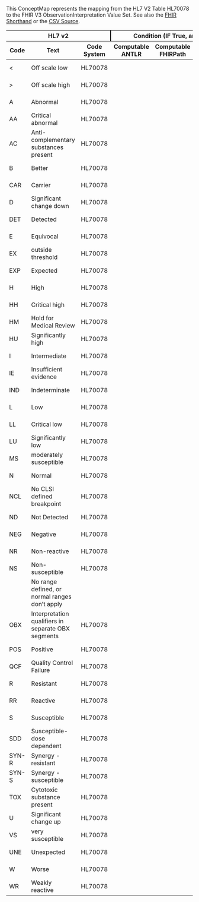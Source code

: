 
This ConceptMap represents the mapping from the HL7 V2 Table HL70078 to the FHIR V3 ObservationInterpretation Value Set. See also the <a href='https://github.com/HL7/v2-to-fhir/blob/master/input/fsh/Table HL70078 to V3 ObservationInterpretation.fsh'>FHIR Shorthand</a> or the <a href='https://github.com/HL7/v2-to-fhir/blob/master/mappings/codesystems/HL7 Concept Map_ InterpretationCodes - Sheet1.csv'>CSV Source</a>.
<table class='grid'><thead>
<tr><th colspan='3' style='border-right: 2px solid black;'>HL7 v2</th><th colspan='3' style='border-right: 2px solid black;'>Condition (IF True, args)</th><th colspan='4'>HL7 FHIR</th><th rowspan='2'>Comments</th></tr>
<tr><th>Code</th><th>Text</th><th>Code System</th><th>Computable ANTLR</th><th>Computable FHIRPath</th><th>Narrative</th><th>Code</th><th>Proposed Extension</th><th>Display</th><th>Code System</th></tr></thead>
<tbody>
<tr><td>&lt; </td><td>Off scale low</td><td style='border-right: 2px'>HL70078</td><td style='border-right: 2px'></td><td style='border-right: 2px'></td><td style='border-right: 2px'></td><td>&lt;</td><td style='border-right: 2px'></td><td>Off scale low</td><td><a href='https://hl7.org/fhir/R4/v3/ObservationInterpretation/cs.html'>http://terminology.hl7.org/CodeSystem/v3-ObservationInterpretation</a></td><td style='border-right: 2px'></td></tr>
<tr><td>&gt; </td><td>Off scale high</td><td style='border-right: 2px'>HL70078</td><td style='border-right: 2px'></td><td style='border-right: 2px'></td><td style='border-right: 2px'></td><td>&gt;</td><td style='border-right: 2px'></td><td>Off scale high</td><td><a href='https://hl7.org/fhir/R4/v3/ObservationInterpretation/cs.html'>http://terminology.hl7.org/CodeSystem/v3-ObservationInterpretation</a></td><td style='border-right: 2px'></td></tr>
<tr><td>A</td><td>Abnormal</td><td style='border-right: 2px'>HL70078</td><td style='border-right: 2px'></td><td style='border-right: 2px'></td><td style='border-right: 2px'></td><td>A</td><td style='border-right: 2px'></td><td>Abnormal</td><td><a href='https://hl7.org/fhir/R4/v3/ObservationInterpretation/cs.html'>http://terminology.hl7.org/CodeSystem/v3-ObservationInterpretation</a></td><td style='border-right: 2px'></td></tr>
<tr><td>AA</td><td>Critical abnormal</td><td style='border-right: 2px'>HL70078</td><td style='border-right: 2px'></td><td style='border-right: 2px'></td><td style='border-right: 2px'></td><td>AA</td><td style='border-right: 2px'></td><td>Critical abnormal</td><td><a href='https://hl7.org/fhir/R4/v3/ObservationInterpretation/cs.html'>http://terminology.hl7.org/CodeSystem/v3-ObservationInterpretation</a></td><td style='border-right: 2px'></td></tr>
<tr><td>AC</td><td>Anti-complementary substances present</td><td style='border-right: 2px'>HL70078</td><td style='border-right: 2px'></td><td style='border-right: 2px'></td><td style='border-right: 2px'></td><td style='border-right: 2px'></td><td style='border-right: 2px'></td><td style='border-right: 2px'></td><td style='border-right: 2px'></td><td style='border-right: 2px'></td></tr>
<tr><td>B</td><td>Better</td><td style='border-right: 2px'>HL70078</td><td style='border-right: 2px'></td><td style='border-right: 2px'></td><td style='border-right: 2px'></td><td>B</td><td style='border-right: 2px'></td><td>Better</td><td><a href='https://hl7.org/fhir/R4/v3/ObservationInterpretation/cs.html'>http://terminology.hl7.org/CodeSystem/v3-ObservationInterpretation</a></td><td style='border-right: 2px'></td></tr>
<tr><td>CAR</td><td>Carrier</td><td style='border-right: 2px'>HL70078</td><td style='border-right: 2px'></td><td style='border-right: 2px'></td><td style='border-right: 2px'></td><td>CAR</td><td style='border-right: 2px'></td><td>Carrier</td><td><a href='https://hl7.org/fhir/R4/v3/ObservationInterpretation/cs.html'>http://terminology.hl7.org/CodeSystem/v3-ObservationInterpretation</a></td><td style='border-right: 2px'></td></tr>
<tr><td>D</td><td>Significant change down</td><td style='border-right: 2px'>HL70078</td><td style='border-right: 2px'></td><td style='border-right: 2px'></td><td style='border-right: 2px'></td><td>D</td><td style='border-right: 2px'></td><td>Significant change down</td><td><a href='https://hl7.org/fhir/R4/v3/ObservationInterpretation/cs.html'>http://terminology.hl7.org/CodeSystem/v3-ObservationInterpretation</a></td><td style='border-right: 2px'></td></tr>
<tr><td>DET</td><td>Detected</td><td style='border-right: 2px'>HL70078</td><td style='border-right: 2px'></td><td style='border-right: 2px'></td><td style='border-right: 2px'></td><td>DET</td><td style='border-right: 2px'></td><td>Detected</td><td><a href='https://hl7.org/fhir/R4/v3/ObservationInterpretation/cs.html'>http://terminology.hl7.org/CodeSystem/v3-ObservationInterpretation</a></td><td style='border-right: 2px'></td></tr>
<tr><td>E</td><td>Equivocal</td><td style='border-right: 2px'>HL70078</td><td style='border-right: 2px'></td><td style='border-right: 2px'></td><td style='border-right: 2px'></td><td>E</td><td style='border-right: 2px'></td><td>Equivocal</td><td><a href='https://hl7.org/fhir/R4/v3/ObservationInterpretation/cs.html'>http://terminology.hl7.org/CodeSystem/v3-ObservationInterpretation</a></td><td style='border-right: 2px'></td></tr>
<tr><td>EX</td><td>outside threshold</td><td style='border-right: 2px'>HL70078</td><td style='border-right: 2px'></td><td style='border-right: 2px'></td><td style='border-right: 2px'></td><td>EX</td><td style='border-right: 2px'></td><td>outside threshold</td><td><a href='https://hl7.org/fhir/R4/v3/ObservationInterpretation/cs.html'>http://terminology.hl7.org/CodeSystem/v3-ObservationInterpretation</a></td><td style='border-right: 2px'></td></tr>
<tr><td>EXP</td><td>Expected</td><td style='border-right: 2px'>HL70078</td><td style='border-right: 2px'></td><td style='border-right: 2px'></td><td style='border-right: 2px'></td><td>EXP</td><td style='border-right: 2px'></td><td>Expected</td><td><a href='https://hl7.org/fhir/R4/v3/ObservationInterpretation/cs.html'>http://terminology.hl7.org/CodeSystem/v3-ObservationInterpretation</a></td><td style='border-right: 2px'></td></tr>
<tr><td>H</td><td>High</td><td style='border-right: 2px'>HL70078</td><td style='border-right: 2px'></td><td style='border-right: 2px'></td><td style='border-right: 2px'></td><td>H</td><td style='border-right: 2px'></td><td>High</td><td><a href='https://hl7.org/fhir/R4/v3/ObservationInterpretation/cs.html'>http://terminology.hl7.org/CodeSystem/v3-ObservationInterpretation</a></td><td style='border-right: 2px'></td></tr>
<tr><td>HH</td><td>Critical high</td><td style='border-right: 2px'>HL70078</td><td style='border-right: 2px'></td><td style='border-right: 2px'></td><td style='border-right: 2px'></td><td>HH</td><td style='border-right: 2px'></td><td>Critical high</td><td><a href='https://hl7.org/fhir/R4/v3/ObservationInterpretation/cs.html'>http://terminology.hl7.org/CodeSystem/v3-ObservationInterpretation</a></td><td style='border-right: 2px'></td></tr>
<tr><td>HM</td><td>Hold for Medical Review</td><td style='border-right: 2px'>HL70078</td><td style='border-right: 2px'></td><td style='border-right: 2px'></td><td style='border-right: 2px'></td><td style='border-right: 2px'></td><td style='border-right: 2px'></td><td style='border-right: 2px'></td><td style='border-right: 2px'></td><td style='border-right: 2px'></td></tr>
<tr><td>HU</td><td>Significantly high</td><td style='border-right: 2px'>HL70078</td><td style='border-right: 2px'></td><td style='border-right: 2px'></td><td style='border-right: 2px'></td><td>HU</td><td style='border-right: 2px'></td><td>Significantly high</td><td><a href='https://hl7.org/fhir/R4/v3/ObservationInterpretation/cs.html'>http://terminology.hl7.org/CodeSystem/v3-ObservationInterpretation</a></td><td style='border-right: 2px'></td></tr>
<tr><td>I</td><td>Intermediate</td><td style='border-right: 2px'>HL70078</td><td style='border-right: 2px'></td><td style='border-right: 2px'></td><td style='border-right: 2px'></td><td>I</td><td style='border-right: 2px'></td><td>Intermediate</td><td><a href='https://hl7.org/fhir/R4/v3/ObservationInterpretation/cs.html'>http://terminology.hl7.org/CodeSystem/v3-ObservationInterpretation</a></td><td style='border-right: 2px'></td></tr>
<tr><td>IE</td><td>Insufficient evidence</td><td style='border-right: 2px'>HL70078</td><td style='border-right: 2px'></td><td style='border-right: 2px'></td><td style='border-right: 2px'></td><td>IE</td><td style='border-right: 2px'></td><td>Insufficient evidence</td><td><a href='https://hl7.org/fhir/R4/v3/ObservationInterpretation/cs.html'>http://terminology.hl7.org/CodeSystem/v3-ObservationInterpretation</a></td><td style='border-right: 2px'></td></tr>
<tr><td>IND</td><td>Indeterminate</td><td style='border-right: 2px'>HL70078</td><td style='border-right: 2px'></td><td style='border-right: 2px'></td><td style='border-right: 2px'></td><td>IND</td><td style='border-right: 2px'></td><td>Indeterminate</td><td><a href='https://hl7.org/fhir/R4/v3/ObservationInterpretation/cs.html'>http://terminology.hl7.org/CodeSystem/v3-ObservationInterpretation</a></td><td style='border-right: 2px'></td></tr>
<tr><td>L</td><td>Low</td><td style='border-right: 2px'>HL70078</td><td style='border-right: 2px'></td><td style='border-right: 2px'></td><td style='border-right: 2px'></td><td>L</td><td style='border-right: 2px'></td><td>Low</td><td><a href='https://hl7.org/fhir/R4/v3/ObservationInterpretation/cs.html'>http://terminology.hl7.org/CodeSystem/v3-ObservationInterpretation</a></td><td style='border-right: 2px'></td></tr>
<tr><td>LL</td><td>Critical low</td><td style='border-right: 2px'>HL70078</td><td style='border-right: 2px'></td><td style='border-right: 2px'></td><td style='border-right: 2px'></td><td>LL</td><td style='border-right: 2px'></td><td>Critical low</td><td><a href='https://hl7.org/fhir/R4/v3/ObservationInterpretation/cs.html'>http://terminology.hl7.org/CodeSystem/v3-ObservationInterpretation</a></td><td style='border-right: 2px'></td></tr>
<tr><td>LU</td><td>Significantly low</td><td style='border-right: 2px'>HL70078</td><td style='border-right: 2px'></td><td style='border-right: 2px'></td><td style='border-right: 2px'></td><td>LU</td><td style='border-right: 2px'></td><td>Significantly low</td><td><a href='https://hl7.org/fhir/R4/v3/ObservationInterpretation/cs.html'>http://terminology.hl7.org/CodeSystem/v3-ObservationInterpretation</a></td><td style='border-right: 2px'></td></tr>
<tr><td>MS</td><td>moderately susceptible</td><td style='border-right: 2px'>HL70078</td><td style='border-right: 2px'></td><td style='border-right: 2px'></td><td style='border-right: 2px'></td><td>MS</td><td style='border-right: 2px'></td><td>Moderately susceptible.</td><td><a href='https://hl7.org/fhir/R4/v3/ObservationInterpretation/cs.html'>http://terminology.hl7.org/CodeSystem/v3-ObservationInterpretation</a></td><td style='border-right: 2px'></td></tr>
<tr><td>N</td><td>Normal</td><td style='border-right: 2px'>HL70078</td><td style='border-right: 2px'></td><td style='border-right: 2px'></td><td style='border-right: 2px'></td><td>N</td><td style='border-right: 2px'></td><td>Normal</td><td><a href='https://hl7.org/fhir/R4/v3/ObservationInterpretation/cs.html'>http://terminology.hl7.org/CodeSystem/v3-ObservationInterpretation</a></td><td style='border-right: 2px'></td></tr>
<tr><td>NCL</td><td>No CLSI defined breakpoint</td><td style='border-right: 2px'>HL70078</td><td style='border-right: 2px'></td><td style='border-right: 2px'></td><td style='border-right: 2px'></td><td>NCL</td><td style='border-right: 2px'></td><td>No CLSI defined breakpoint</td><td><a href='https://hl7.org/fhir/R4/v3/ObservationInterpretation/cs.html'>http://terminology.hl7.org/CodeSystem/v3-ObservationInterpretation</a></td><td style='border-right: 2px'></td></tr>
<tr><td>ND</td><td>Not Detected</td><td style='border-right: 2px'>HL70078</td><td style='border-right: 2px'></td><td style='border-right: 2px'></td><td style='border-right: 2px'></td><td>ND</td><td style='border-right: 2px'></td><td>Not detected</td><td><a href='https://hl7.org/fhir/R4/v3/ObservationInterpretation/cs.html'>http://terminology.hl7.org/CodeSystem/v3-ObservationInterpretation</a></td><td style='border-right: 2px'></td></tr>
<tr><td>NEG</td><td>Negative</td><td style='border-right: 2px'>HL70078</td><td style='border-right: 2px'></td><td style='border-right: 2px'></td><td style='border-right: 2px'></td><td>NEG</td><td style='border-right: 2px'></td><td>Negative</td><td><a href='https://hl7.org/fhir/R4/v3/ObservationInterpretation/cs.html'>http://terminology.hl7.org/CodeSystem/v3-ObservationInterpretation</a></td><td style='border-right: 2px'></td></tr>
<tr><td>NR</td><td>Non-reactive</td><td style='border-right: 2px'>HL70078</td><td style='border-right: 2px'></td><td style='border-right: 2px'></td><td style='border-right: 2px'></td><td>NR</td><td style='border-right: 2px'></td><td>Non-reactive</td><td><a href='https://hl7.org/fhir/R4/v3/ObservationInterpretation/cs.html'>http://terminology.hl7.org/CodeSystem/v3-ObservationInterpretation</a></td><td style='border-right: 2px'></td></tr>
<tr><td>NS</td><td>Non-susceptible</td><td style='border-right: 2px'>HL70078</td><td style='border-right: 2px'></td><td style='border-right: 2px'></td><td style='border-right: 2px'></td><td>NS</td><td style='border-right: 2px'></td><td>Non-susceptible</td><td><a href='https://hl7.org/fhir/R4/v3/ObservationInterpretation/cs.html'>http://terminology.hl7.org/CodeSystem/v3-ObservationInterpretation</a></td><td style='border-right: 2px'></td></tr>
<tr><td style='border-right: 2px'></td><td>No range defined, or normal ranges don’t apply</td><td style='border-right: 2px'></td><td style='border-right: 2px'></td><td style='border-right: 2px'></td><td style='border-right: 2px'></td><td style='border-right: 2px'></td><td style='border-right: 2px'></td><td style='border-right: 2px'></td><td style='border-right: 2px'></td><td style='border-right: 2px'></td></tr>
<tr><td>OBX</td><td>Interpretation qualifiers in separate OBX segments</td><td style='border-right: 2px'>HL70078</td><td style='border-right: 2px'></td><td style='border-right: 2px'></td><td style='border-right: 2px'></td><td style='border-right: 2px'></td><td style='border-right: 2px'></td><td style='border-right: 2px'></td><td style='border-right: 2px'></td><td style='border-right: 2px'></td></tr>
<tr><td>POS</td><td>Positive</td><td style='border-right: 2px'>HL70078</td><td style='border-right: 2px'></td><td style='border-right: 2px'></td><td style='border-right: 2px'></td><td>POS</td><td style='border-right: 2px'></td><td>Positive</td><td><a href='https://hl7.org/fhir/R4/v3/ObservationInterpretation/cs.html'>http://terminology.hl7.org/CodeSystem/v3-ObservationInterpretation</a></td><td style='border-right: 2px'></td></tr>
<tr><td>QCF</td><td>Quality Control Failure</td><td style='border-right: 2px'>HL70078</td><td style='border-right: 2px'></td><td style='border-right: 2px'></td><td style='border-right: 2px'></td><td style='border-right: 2px'></td><td style='border-right: 2px'></td><td style='border-right: 2px'></td><td style='border-right: 2px'></td><td style='border-right: 2px'></td></tr>
<tr><td>R</td><td>Resistant</td><td style='border-right: 2px'>HL70078</td><td style='border-right: 2px'></td><td style='border-right: 2px'></td><td style='border-right: 2px'></td><td>R</td><td style='border-right: 2px'></td><td>Resistant</td><td><a href='https://hl7.org/fhir/R4/v3/ObservationInterpretation/cs.html'>http://terminology.hl7.org/CodeSystem/v3-ObservationInterpretation</a></td><td style='border-right: 2px'></td></tr>
<tr><td>RR</td><td>Reactive</td><td style='border-right: 2px'>HL70078</td><td style='border-right: 2px'></td><td style='border-right: 2px'></td><td style='border-right: 2px'></td><td>RR</td><td style='border-right: 2px'></td><td>Reactive</td><td><a href='https://hl7.org/fhir/R4/v3/ObservationInterpretation/cs.html'>http://terminology.hl7.org/CodeSystem/v3-ObservationInterpretation</a></td><td style='border-right: 2px'></td></tr>
<tr><td>S</td><td>Susceptible</td><td style='border-right: 2px'>HL70078</td><td style='border-right: 2px'></td><td style='border-right: 2px'></td><td style='border-right: 2px'></td><td>S</td><td style='border-right: 2px'></td><td>Susceptible</td><td><a href='https://hl7.org/fhir/R4/v3/ObservationInterpretation/cs.html'>http://terminology.hl7.org/CodeSystem/v3-ObservationInterpretation</a></td><td style='border-right: 2px'></td></tr>
<tr><td>SDD</td><td>Susceptible-dose dependent</td><td style='border-right: 2px'>HL70078</td><td style='border-right: 2px'></td><td style='border-right: 2px'></td><td style='border-right: 2px'></td><td>SDD</td><td style='border-right: 2px'></td><td>Susceptible-dose dependent</td><td><a href='https://hl7.org/fhir/R4/v3/ObservationInterpretation/cs.html'>http://terminology.hl7.org/CodeSystem/v3-ObservationInterpretation</a></td><td style='border-right: 2px'></td></tr>
<tr><td>SYN-R</td><td>Synergy - resistant</td><td style='border-right: 2px'>HL70078</td><td style='border-right: 2px'></td><td style='border-right: 2px'></td><td style='border-right: 2px'></td><td>SYN-R</td><td style='border-right: 2px'></td><td>Synergy - resistant</td><td><a href='https://hl7.org/fhir/R4/v3/ObservationInterpretation/cs.html'>http://terminology.hl7.org/CodeSystem/v3-ObservationInterpretation</a></td><td style='border-right: 2px'></td></tr>
<tr><td>SYN-S</td><td>Synergy - susceptible</td><td style='border-right: 2px'>HL70078</td><td style='border-right: 2px'></td><td style='border-right: 2px'></td><td style='border-right: 2px'></td><td>SYN-S</td><td style='border-right: 2px'></td><td>Synergy - susceptible</td><td><a href='https://hl7.org/fhir/R4/v3/ObservationInterpretation/cs.html'>http://terminology.hl7.org/CodeSystem/v3-ObservationInterpretation</a></td><td style='border-right: 2px'></td></tr>
<tr><td>TOX</td><td>Cytotoxic substance present</td><td style='border-right: 2px'>HL70078</td><td style='border-right: 2px'></td><td style='border-right: 2px'></td><td style='border-right: 2px'></td><td style='border-right: 2px'></td><td style='border-right: 2px'></td><td style='border-right: 2px'></td><td style='border-right: 2px'></td><td style='border-right: 2px'></td></tr>
<tr><td>U</td><td>Significant change up</td><td style='border-right: 2px'>HL70078</td><td style='border-right: 2px'></td><td style='border-right: 2px'></td><td style='border-right: 2px'></td><td>U</td><td style='border-right: 2px'></td><td>Significant change up</td><td><a href='https://hl7.org/fhir/R4/v3/ObservationInterpretation/cs.html'>http://terminology.hl7.org/CodeSystem/v3-ObservationInterpretation</a></td><td style='border-right: 2px'></td></tr>
<tr><td>VS</td><td>very susceptible</td><td style='border-right: 2px'>HL70078</td><td style='border-right: 2px'></td><td style='border-right: 2px'></td><td style='border-right: 2px'></td><td>VS</td><td style='border-right: 2px'></td><td>Very susceptible.</td><td><a href='https://hl7.org/fhir/R4/v3/ObservationInterpretation/cs.html'>http://terminology.hl7.org/CodeSystem/v3-ObservationInterpretation</a></td><td style='border-right: 2px'></td></tr>
<tr><td>UNE</td><td>Unexpected</td><td style='border-right: 2px'>HL70078</td><td style='border-right: 2px'></td><td style='border-right: 2px'></td><td style='border-right: 2px'></td><td>UNE</td><td style='border-right: 2px'></td><td>Unexpected</td><td><a href='https://hl7.org/fhir/R4/v3/ObservationInterpretation/cs.html'>http://terminology.hl7.org/CodeSystem/v3-ObservationInterpretation</a></td><td style='border-right: 2px'></td></tr>
<tr><td>W</td><td>Worse</td><td style='border-right: 2px'>HL70078</td><td style='border-right: 2px'></td><td style='border-right: 2px'></td><td style='border-right: 2px'></td><td>W</td><td style='border-right: 2px'></td><td>Worse</td><td><a href='https://hl7.org/fhir/R4/v3/ObservationInterpretation/cs.html'>http://terminology.hl7.org/CodeSystem/v3-ObservationInterpretation</a></td><td style='border-right: 2px'></td></tr>
<tr><td>WR</td><td>Weakly reactive</td><td style='border-right: 2px'>HL70078</td><td style='border-right: 2px'></td><td style='border-right: 2px'></td><td style='border-right: 2px'></td><td>WR</td><td style='border-right: 2px'></td><td>Weakly reactive</td><td><a href='https://hl7.org/fhir/R4/v3/ObservationInterpretation/cs.html'>http://terminology.hl7.org/CodeSystem/v3-ObservationInterpretation</a></td><td style='border-right: 2px'></td></tr>
</tbody></table>
